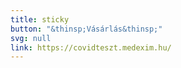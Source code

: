 ```yaml
---
title: sticky
button: "&thinsp;Vásárlás&thinsp;"
svg: null
link: https://covidteszt.medexim.hu/
---
```

